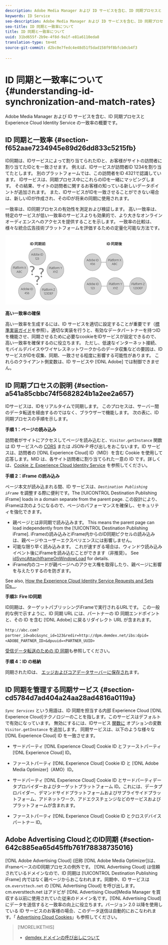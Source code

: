 ```yaml
---
description: Adobe Media Manager および ID サービスを含む、ID 同期プロセスと Experience Cloud Identity Service の一致率の概要です。
keywords: ID Service
seo-description: Adobe Media Manager および ID サービスを含む、ID 同期プロセスと Experience Cloud Identity Service の一致率の概要です。
seo-title: ID 同期と一致率について
title: ID 同期と一致率について
uuid: 31bd655f-2b9e-4f8d-9a1f-e81a6110eda8
translation-type: tm+mt
source-git-commit: d2bc0e7fedc4e48d51f5dad158f9f8bfcb0cb4f3

---
```



# ID 同期と一致率について{#understanding-id-synchronization-and-match-rates}

Adobe Media Manager および ID サービスを含む、ID 同期プロセスと Experience Cloud Identity Service の一致率の概要です。

## ID 同期と一致率 {#section-f652aae7234945e89d26dd833c5215fb}

ID同期は、IDサービスによって割り当てられたIDと、お客様がサイトの訪問者に割り当てたIDとを一致させます。 例えば、IDサービスが訪問者ID 1234を割り当てたとします。 別のプラットフォームでは、この訪問者をID 4321で認識しています。 IDサービスは、同期プロセス中にこれらのIDを一緒にマッピングします。 その結果、サイトの訪問者に関するお客様の知っている新しいデータポイントが追加されます。 また、IDサービスがIDを一致させることができない場合は、新しいIDが作成され、そのIDが将来の同期に使用されます。

一致率は、ID同期プロセスの有効性を測定および検証します。 高い一致率は、特定のサービスが低い一致率のサービスよりも効果的で、より大きなオンラインオーディエンスへのアクセスを提供することを示します。 一致率の比較は、様々な統合広告技術プラットフォームを評価するための定量化可能な方法です。

![](assets/idsync2.png)

**高い一致率の確保**

高い一致率を生成するには、ID サービスを適切に設定することが重要です（[標準実装ガイド](../implementation-guides/standard.md#concept-89cd0199a9634fc48644f2d61e3d2445)を参照）。適切な実装を行うと、有効なデータパートナーを持つIDを機能させ、同期させるために必要なcookieをIDサービスが設定できるので、高い一致率を確保するのに役立ちます。 ただし、低速なインターネット接続、モバイルデバイスやワイヤレスネットワークからのデータ収集などの要因は、IDサービスがIDを収集、同期、一致させる程度に影響する可能性があります。 これらのクライアント側変数は、ID サービスや [!DNL Adobe] では制御できません。

## ID 同期プロセスの説明 {#section-a541a85cbbc74f5682824b1a2ee2a657}

IDサービスは、IDをリアルタイムで同期します。 このプロセスは、サーバー間のデータ転送を経由するのではなく、ブラウザーで機能します。 次の表に、ID同期プロセスの手順を示します。

**手順 1：ページの読み込み**

訪問者がサイトにアクセスしてページを読み込むと、`Visitor.getInstance` 関数は ID サービスへの [CORS](../reference/cors.md#concept-6c280446990d46d88ba9da15d2dcc758) または JSON-P 呼び出しをおこないます。ID サービスは、訪問者の [!DNL Experience Cloud] ID（MID）を含む Cookie を使用して応答します。MID は、各サイト訪問者に割り当てられた一意の ID です。詳しくは、[Cookie と Experience Cloud Identity Service](../introduction/cookies.md) を参照してください。

**手順 2：iFrame の読み込み**

ページ本文が読み込まれる間、ID サービスは、*`Destination Publishing iFrame`* を調整する際に便利です。The [!UICONTROL Destination Publishing iFrame] loads in a domain separate from the parent page. この設計により、iFrameは次のようになるので、ページのパフォーマンスを確保し、セキュリティを強化できます。

* 親ページとは非同期で読み込みます。 This means the parent page can load independently from the [!UICONTROL Destination Publishing iFrame]. iFrameの読み込みとiFrame内からのID同期ピクセルの読み込みは、親ページやユーザーエクスペリエンスには影響しません。
* 可能な限り早く読み込みます。 これが速すぎる場合は、ウィンドウ読み込みイベント後にiFrameを読み込むことができます（非推奨）。 See [idSyncAttachIframeOnWindowLoad](../library/function-vars/idsyncattachiframeonwindowload.md#reference-b86b7112e0814a4c82c4e24c158508f4) for details.
* iFrame内のコードが親ページへのアクセス権を取得したり、親ページに影響を与えたりするのを防ぎます。

See also, [How the Experience Cloud Identity Service Requests and Sets IDs...](../introduction/id-request.md#concept-2caacebb1d244402816760e9b8bcef6a).

**手順3: Fire ID同期**

ID同期は、ターゲットパブリッシングiFrameで実行されるURLです。 この一般的な例で示すように、ID 同期 URL には、パートナーの ID 同期エンドポイントと、その ID を含む [!DNL Adobe] に戻るリダイレクト URL が含まれます。

`http://abc.com?partner_id=abc&sync_id=123&redir=http://dpm.demdex.net/ibs:dpid=<ADOBE_PARTNER_ID>&dpuuid=<PARTNER_UUID>`

[受信データ転送のための ID 同期](https://docs.adobe.com/content/help/ja-JP/audience-manager/user-guide/implementation-integration-guides/sending-audience-data/batch-data-transfer-process/id-sync-http.html)も参照してください。

**手順 4：ID の格納**

同期されたIDは、 [エッジおよびコアデータサーバーに保存され](https://docs.adobe.com/content/help/en/audience-manager/user-guide/reference/system-components/components-edge.html)ます。

## ID 同期を管理する同期サービス {#section-cd5784d7ad404a24aa28ad4816a0119a}

*`Sync Services`* という用語は、ID 同期を担当する内部 Experience Cloud [!DNL Experience Cloud]テクノロジーのことを指します。このサービスはデフォルトで有効になっています。 無効にするには、IDサービス [関数に](../library/function-vars/disableidsync.md#reference-589d6b489ac64eddb5a7ff758945e414) オプションの変数 `Visitor.getInstance` を追加します。 同期サービスは、以下のような様々な [!DNL Experience Cloud] ID を一致させます。

* サードパーティ [!DNL Experience Cloud] Cookie ID とファーストパーティ [!DNL Experience Cloud] ID。

* ファーストパーティ [!DNL Experience Cloud] Cookie ID と [!DNL Adobe Media Optimizer]（AMO）ID。

* サードパーティ [!DNL Experience Cloud] Cookie ID とサードパーティデータプロバイダーおよびターゲットプラットフォーム ID。これには、データプロバイダー、デマンドサイドプラットフォームおよびサプライサイドプラットフォーム、アドネットワーク、アドエクスチェンジなどのサービスおよびプラットフォームが含まれます。
* ファーストパーティ [!DNL Experience Cloud] Cookie ID とクロスデバイスパートナー ID。

## Adobe Advertising CloudとのID同期 {#section-642c885ea65d45ffb761f78838735016}

[!DNL Adobe Advertising Cloud] (旧称 [!DNL Adobe Media Optimizer])は、iFrameベースのID同期プロセスの例外です。 [!DNL Advertising Cloud] は信頼されているドメインなので、ID 同期は [!UICONTROL Destination Publishing iFrame] 内ではなく親ページからおこなわれます。同期中、ID サービスは `cm.eversttech.net` の [!DNL Advertising Cloud] を呼び出します。cm.eversttech.net はアドビが [!DNL Advertising Cloud]Media Manager を買収する以前に使用されていた従来のドメイン名です。[!DNL Advertising Cloud] にデータを送信すると一致率の向上に役立ちます。バージョン 2.0 以降を使用している ID サービスのお客様の場合、このデータ送信は自動的におこなわれます。「 [Advertising Cloud Cookies](https://docs.adobe.com/content/help/en/core-services/interface/ec-cookies/cookies-advertising-cloud.html)」も参照してください。

>[!MORELIKETHIS]
>
>* [demdex ドメインの呼び出しについて](https://docs.adobe.com/content/help/ja-JP/audience-manager/user-guide/reference/demdex-calls.html)

